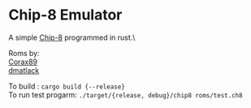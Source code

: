 Chip-8 Emulator
==============

A simple [Chip-8](https://www.wikiwand.com/en/CHIP-8) programmed in rust.\

Roms by:\
 [Corax89](https://github.com/corax89/chip8-test-rom)\
 [dmatlack](https://github.com/dmatlack/chip8.git)

To build : `cargo build {--release}`\
To run test progarm: `./target/{release, debug}/chip8 roms/test.ch8`
